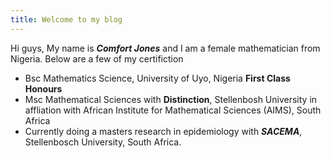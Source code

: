 ```yaml
---
title: Welcome to my blog
---
```

Hi guys, My name is ***Comfort Jones*** and I am a female mathematician from Nigeria. Below are a few of my certifiction
- Bsc Mathematics Science, University of Uyo, Nigeria **First Class Honours**
- Msc Mathematical Sciences with **Distinction**, Stellenbosh University in affliation with African Institute for Mathematical Sciences (AIMS), South Africa
- Currently doing a masters research in epidemiology with ***SACEMA***, Stellenbosch University, South Africa.

